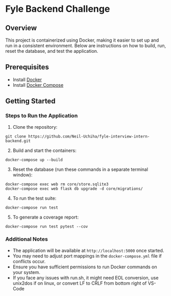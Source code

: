 # Fyle Backend Challenge

## Overview
This project is containerized using Docker, making it easier to set up and run in a consistent environment. Below are instructions on how to build, run, reset the database, and test the application.

## Prerequisites
- Install [Docker](https://docs.docker.com/get-docker/)
- Install [Docker Compose](https://docs.docker.com/compose/install/)

## Getting Started

### Steps to Run the Application

1. Clone the repository:
```
git clone https://github.com/Neil-Uchiha/fyle-interview-intern-backend.git
```

2. Build and start the containers:
```
docker-compose up --build
```

3. Reset the database (run these commands in a separate terminal window):
```
docker-compose exec web rm core/store.sqlite3
docker-compose exec web flask db upgrade -d core/migrations/
```

4. To run the test suite:
```
docker-compose run test  
```

5. To generate a coverage report:
```
docker-compose run test pytest --cov
```

### Additional Notes

- The application will be available at `http://localhost:5000` once started.
- You may need to adjust port mappings in the `docker-compose.yml` file if conflicts occur.
- Ensure you have sufficient permissions to run Docker commands on your system.
- If you face any issues with run.sh, it might need EOL conversion, use unix2dos if on linux, or convert LF to CRLF from bottom right of VS-Code